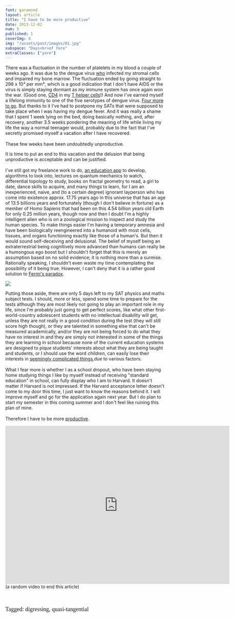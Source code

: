 ```yaml
---
font: garamond
layout: article
title: "I have to be more productive"
date: 2013-12-02
num: 5
published: 1
coverImg: 0
img: "/assets/past/images/01.jpg"
subspace: "Days<br>of Yore"
extraClasses: ["yore"]
---
```


There was a fluctuation in the number of platelets in my blood a couple of weeks ago. It was due to the dengue virus <a href="http://english.stackexchange.com/q/140399/38108">who</a> infected my stromal cells and impaired my bone marrow. The fluctuation ended by going straight to 298 x 10&sup3; per mm&sup3;, which is a good indication that I don't have AIDS or the virus is simply staying dormant as my immune system has once again won the war. (Good one, <a href="http://en.wikipedia.org/wiki/CD4">CD4</a> in my <a href="http://en.wikipedia.org/wiki/T_helper_cell">T helper cells</a>!) And now I've earned myself a lifelong immunity to one of the five serotypes of dengue virus. <a href="http://en.wikipedia.org/wiki/Dengue_virus">Four more to go</a>. But thanks to it I've had to postpone my SATs that were supposed to take place when I was having my dengue fever. And it was really a shame that I spent 1 week lying on the bed, doing basically nothing, and, after recovery, another 3.5 weeks pondering the meaning of life while living my life the way a normal teenager would, probably due to the fact that I've secretly promised myself a vacation after I have recovered. 
<br><br>
These few weeks have been undoubtedly unproductive.

It is time to put an end to this vacation and the delusion that being unproductive is acceptable and can be justified. 
<br><br>
I've still got my freelance work to do, <a href="https://www.facebook.com/M.byArch">an education app</a> to develop, algorithms to look into, lectures on quantum mechanics to watch, differential topology to study, books on fractal geometry to read, a girl to date, dance skills to acquire, and many things to learn, for I am an inexperienced, naive, and (to a certain degree) ignorant layperson who has come into existence approx. 17.75 years ago in this universe that has an age of 13.5 billions years and fortunately (though I don't believe in fortune) as a member of Homo Sapiens that had been on this 4.54 billion years old Earth for only 0.25 million years, though now and then I doubt I'm a highly intelligent alien who is on a zoological mission to inspect and study the human species. To make things easier I'm having a temporary amnesia and have been biologically reengineered into a humanoid with most cells, tissues, and organs functioning exactly like those of a human's. But then it would sound self-deceiving and delusional. The belief of myself being an extraterrestrial being cognitively more advanced than humans can really be a humongous ego boost but I shouldn't forget that this is merely an assumption based on no solid evidence; it is nothing more than a surmise. Rationally speaking, I shouldn't even waste my time contemplating the possibility of it being true. However, I can't deny that it is a rather good solution to <a href="http://en.wikipedia.org/wiki/Fermi_paradox">Fermi's paradox</a>.

<div class="picture in">
<img src=" {{ "food.jpg" | prepend: site.fromThePast }}">
</div>

Putting those aside, there are only 5 days left to my SAT physics and maths subject tests. I should, more or less, spend some time to prepare for the tests although they are most likely not going to play an important role in my life, since I'm probably just going to get perfect scores, like what other first-world-country adolescent students with no intellectual disability will get, unless they are not really in a good condition during the test (they will still score high though), or they are talented in something else that can't be measured academically, and/or they are not being forced to do what they have no interest in and they are simply not interested in some of the things they are learning in school because none of the current education systems are designed to pique students' interests about what they are being taught and students, or I should use the word <i>children</i>, can easily lose their interests in <a href="http://en.wikipedia.org/wiki/Quantum_field_theory"> seemingly complicated things </a> due to various factors.
<br><br>
What I fear more is whether I as a school dropout, who have been staying home studying things I like by myself instead of receiving "standard education" in school, can fully display who I am to Harvard. It doesn't matter if Harvard is not impressed. If the Harvard acceptance letter doesn't come to my door this time, I just want to know the reasons behind it. I will improve myself and go for the application again next year. But I do plan to start my semester in this coming summer and I don't feel like ruining this plan of mine.
<br><br>
Therefore I have to be more <a href="http://www.youtube.com/watch?v=lHfjvYzr-3g">productive</a>.

<div class="vid">
<iframe width="700" height="493" src="http://www.youtube.com/embed/aQeIDhz-_eg?rel=0" frameborder="0" allowfullscreen></iframe>
</div>
(a random video to end this article)
<br><br><br>

<p style="font-size:18px; font-family: 'Times New Roman';">Tagged: digressing, quasi-tangential</p>